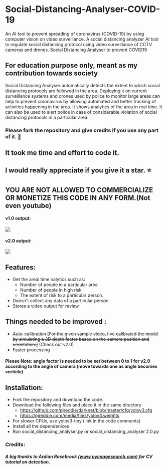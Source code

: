 # Social-Distancing-Analyser-COVID-19
An AI tool to prevent spreading of coronavirus (COVID-19) by using computer vision on video surveillance.
A social distancing analyzer AI tool to regulate social distancing protocol using video surveillance of CCTV cameras and drones. Social Distancing Analyser to prevent COVID19


## For education purpose only, meant as my contribution towards society

Social Distancing Analyser automatically detects the extent to which social distancing protocols are followed in the area.
Deploying it on current surveillance systems and drones used by police to monitor large areas can help to prevent coronavirus by allowing automated and better tracking of activities happening in the area. It shows analytics of the area in real time. It can also be used to alert police in case of considerable violation of social distancing protocols in a particular area. 

  ### Please fork the repository and give credits if you use any part of it. :slightly_smiling_face:
  ## It took me time and effort to code it.
  ## I would really appreciate if you give it a star. :star:
  ## YOU ARE NOT ALLOWED TO COMMERCIALIZE OR MONETIZE THIS CODE IN ANY FORM.(Not even youtube)
 
#### v1.0 output:

![](output.gif)

#### v2.0 output:
![](op.gif)

## Features:
* Get the areal time nalytics such as:
   - Number of people in a particular area
   - Number of people in high risk
   - The extent of risk to a particular person.
* Doesn't collect any data of a particular person
* Stores a video output for review

## Things needed to be improved :
* ~~Auto-calibration [For the given sample video, I've calibrated the model by simulating a 3D depth factor based on the camera position and orientation.]~~ (Check out v2.0)
* Faster processing
#### Please Note: angle factor is needed to be set between 0 to 1 for v2.0 according to the angle of camera (move towards one as angle becomes verticle)
## Installation:
* Fork the repository and download the code.
* Download the following files and place it in the same directory
   - https://github.com/pjreddie/darknet/blob/master/cfg/yolov3.cfg
   - https://pjreddie.com/media/files/yolov3.weights
* For slower CPUs, use yolov3-tiny (link in the code comments)
* Install all the dependenices
* Run social_distancing_analyser.py or social_distancing_analyser 2.0.py

### Credits:
##### A big thanks to Ardian Rosebrock (www.pyimagesearch.com) for CV tutorial on detection.

